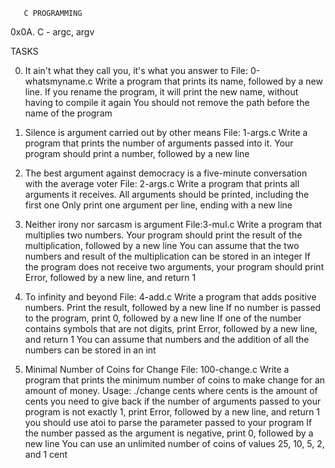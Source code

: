        C PROGRAMMING

0x0A. C - argc, argv

TASKS

0. It ain't what they call you, it's what you answer to
File: 0-whatsmyname.c
Write a program that prints its name, followed by a new line.
If you rename the program, it will print the new name, without having to compile it again
You should not remove the path before the name of the program

1. Silence is argument carried out by other means
File: 1-args.c
Write a program that prints the number of arguments passed into it.
Your program should print a number, followed by a new line


2. The best argument against democracy is a five-minute conversation with the average voter
File: 2-args.c
Write a program that prints all arguments it receives.
All arguments should be printed, including the first one
Only print one argument per line, ending with a new line

3. Neither irony nor sarcasm is argument
File:3-mul.c
Write a program that multiplies two numbers.
Your program should print the result of the multiplication, followed by a new line
You can assume that the two numbers and result of the multiplication can be stored in an integer
If the program does not receive two arguments, your program should print Error, followed by a new line, and return 1

4. To infinity and beyond
File: 4-add.c
Write a program that adds positive numbers.
Print the result, followed by a new line
If no number is passed to the program, print 0, followed by a new line
If one of the number contains symbols that are not digits, print Error, followed by a new line, and return 1
You can assume that numbers and the addition of all the numbers can be stored in an int

5. Minimal Number of Coins for Change
File: 100-change.c
Write a program that prints the minimum number of coins to make change for an amount of money.
Usage: ./change cents
where cents is the amount of cents you need to give back
if the number of arguments passed to your program is not exactly 1, print Error, followed by a new line, and return 1
you should use atoi to parse the parameter passed to your program
If the number passed as the argument is negative, print 0, followed by a new line
You can use an unlimited number of coins of values 25, 10, 5, 2, and 1 cent


